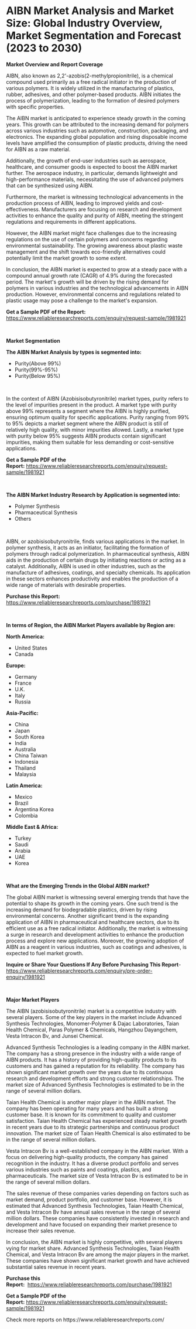 <p><h1>AIBN Market Analysis and Market Size: Global Industry Overview, Market Segmentation and Forecast (2023 to 2030)</h1></p><p><strong>Market Overview and Report Coverage</strong></p>
<p><p>AIBN, also known as 2,2'-azobis(2-methylpropionitrile), is a chemical compound used primarily as a free radical initiator in the production of various polymers. It is widely utilized in the manufacturing of plastics, rubber, adhesives, and other polymer-based products. AIBN initiates the process of polymerization, leading to the formation of desired polymers with specific properties.</p><p>The AIBN market is anticipated to experience steady growth in the coming years. This growth can be attributed to the increasing demand for polymers across various industries such as automotive, construction, packaging, and electronics. The expanding global population and rising disposable income levels have amplified the consumption of plastic products, driving the need for AIBN as a raw material.</p><p>Additionally, the growth of end-user industries such as aerospace, healthcare, and consumer goods is expected to boost the AIBN market further. The aerospace industry, in particular, demands lightweight and high-performance materials, necessitating the use of advanced polymers that can be synthesized using AIBN.</p><p>Furthermore, the market is witnessing technological advancements in the production process of AIBN, leading to improved yields and cost-effectiveness. Manufacturers are focusing on research and development activities to enhance the quality and purity of AIBN, meeting the stringent regulations and requirements in different applications.</p><p>However, the AIBN market might face challenges due to the increasing regulations on the use of certain polymers and concerns regarding environmental sustainability. The growing awareness about plastic waste management and the shift towards eco-friendly alternatives could potentially limit the market growth to some extent.</p><p>In conclusion, the AIBN market is expected to grow at a steady pace with a compound annual growth rate (CAGR) of 4.9% during the forecasted period. The market's growth will be driven by the rising demand for polymers in various industries and the technological advancements in AIBN production. However, environmental concerns and regulations related to plastic usage may pose a challenge to the market's expansion.</p></p>
<p><strong>Get a Sample PDF of the Report:</strong> <a href="https://www.reliableresearchreports.com/enquiry/request-sample/1981921">https://www.reliableresearchreports.com/enquiry/request-sample/1981921</a></p>
<p>&nbsp;</p>
<p><strong>Market Segmentation</strong></p>
<p><strong>The AIBN Market Analysis by types is segmented into:</strong></p>
<p><ul><li>Purity(Above 99%)</li><li>Purity(99%-95%)</li><li>Purity(Below 95%)</li></ul></p>
<p>&nbsp;</p>
<p><p>In the context of AIBN (Azobisisobutyronitrile) market types, purity refers to the level of impurities present in the product. A market type with purity above 99% represents a segment where the AIBN is highly purified, ensuring optimum quality for specific applications. Purity ranging from 99% to 95% depicts a market segment where the AIBN product is still of relatively high quality, with minor impurities allowed. Lastly, a market type with purity below 95% suggests AIBN products contain significant impurities, making them suitable for less demanding or cost-sensitive applications.</p></p>
<p><strong>Get a Sample PDF of the Report:</strong>&nbsp;<a href="https://www.reliableresearchreports.com/enquiry/request-sample/1981921">https://www.reliableresearchreports.com/enquiry/request-sample/1981921</a></p>
<p>&nbsp;</p>
<p><strong>The AIBN Market Industry Research by Application is segmented into:</strong></p>
<p><ul><li>Polymer Synthesis</li><li>Pharmaceutical Synthesis</li><li>Others</li></ul></p>
<p>&nbsp;</p>
<p><p>AIBN, or azobisisobutyronitrile, finds various applications in the market. In polymer synthesis, it acts as an initiator, facilitating the formation of polymers through radical polymerization. In pharmaceutical synthesis, AIBN aids in the production of certain drugs by initiating reactions or acting as a catalyst. Additionally, AIBN is used in other industries, such as the manufacture of adhesives, coatings, and specialty chemicals. Its application in these sectors enhances productivity and enables the production of a wide range of materials with desirable properties.</p></p>
<p><strong>Purchase this Report:</strong>&nbsp; <a href="https://www.reliableresearchreports.com/purchase/1981921">https://www.reliableresearchreports.com/purchase/1981921</a></p>
<p>&nbsp;</p>
<p><strong>In terms of Region, the AIBN Market Players available by Region are:</strong></p>
<p>
    <p> <strong> North America: </strong>
        <ul>
            <li>United States</li>
            <li>Canada</li>
        </ul>
        </p> 
    <p> <strong> Europe: </strong>
        <ul>
            <li>Germany</li>
            <li>France</li>
            <li>U.K.</li>
            <li>Italy</li>
            <li>Russia</li>
        </ul>
        </p> 
    <p> <strong> Asia-Pacific: </strong>
        <ul>
            <li>China</li>
            <li>Japan</li>
            <li>South Korea</li>
            <li>India</li>
            <li>Australia</li>
            <li>China Taiwan</li>
            <li>Indonesia</li>
            <li>Thailand</li>
            <li>Malaysia</li>
        </ul>
        </p> 
    <p> <strong> Latin America: </strong>
        <ul>
            <li>Mexico</li>
            <li>Brazil</li>
            <li>Argentina Korea</li>
            <li>Colombia</li>
        </ul>
        </p> 
    <p> <strong> Middle East & Africa: </strong>
        <ul>
            <li>Turkey</li>
            <li>Saudi</li>
            <li>Arabia</li>
            <li>UAE</li>
            <li>Korea</li>
        </ul>
    </p>
    </p>
<p>&nbsp;</p>
<p><strong>What are the Emerging Trends in the Global AIBN market?</strong></p>
<p><p>The global AIBN market is witnessing several emerging trends that have the potential to shape its growth in the coming years. One such trend is the increasing demand for biodegradable plastics, driven by rising environmental concerns. Another significant trend is the expanding application of AIBN in pharmaceutical and healthcare sectors, due to its efficient use as a free radical initiator. Additionally, the market is witnessing a surge in research and development activities to enhance the production process and explore new applications. Moreover, the growing adoption of AIBN as a reagent in various industries, such as coatings and adhesives, is expected to fuel market growth.</p></p>
<p><strong>Inquire or Share Your Questions If Any Before Purchasing This Report</strong>- <a href="https://www.reliableresearchreports.com/enquiry/pre-order-enquiry/1981921">https://www.reliableresearchreports.com/enquiry/pre-order-enquiry/1981921</a></p>
<p>&nbsp;</p>
<p><strong>Major Market Players</strong></p>
<p><p>The AIBN (azobisisobutyronitrile) market is a competitive industry with several players. Some of the key players in the market include Advanced Synthesis Technologies, Monomer-Polymer & Dajac Laboratories, Taian Health Chemical, Paras Polymer & Chemicals, Hangzhou Dayangchem, Vesta Intracon Bv, and Junsei Chemical. </p><p>Advanced Synthesis Technologies is a leading company in the AIBN market. The company has a strong presence in the industry with a wide range of AIBN products. It has a history of providing high-quality products to its customers and has gained a reputation for its reliability. The company has shown significant market growth over the years due to its continuous research and development efforts and strong customer relationships. The market size of Advanced Synthesis Technologies is estimated to be in the range of several million dollars.</p><p>Taian Health Chemical is another major player in the AIBN market. The company has been operating for many years and has built a strong customer base. It is known for its commitment to quality and customer satisfaction. Taian Health Chemical has experienced steady market growth in recent years due to its strategic partnerships and continuous product innovation. The market size of Taian Health Chemical is also estimated to be in the range of several million dollars.</p><p>Vesta Intracon Bv is a well-established company in the AIBN market. With a focus on delivering high-quality products, the company has gained recognition in the industry. It has a diverse product portfolio and serves various industries such as paints and coatings, plastics, and pharmaceuticals. The market size of Vesta Intracon Bv is estimated to be in the range of several million dollars.</p><p>The sales revenue of these companies varies depending on factors such as market demand, product portfolio, and customer base. However, it is estimated that Advanced Synthesis Technologies, Taian Health Chemical, and Vesta Intracon Bv have annual sales revenue in the range of several million dollars. These companies have consistently invested in research and development and have focused on expanding their market presence to increase their sales revenue.</p><p>In conclusion, the AIBN market is highly competitive, with several players vying for market share. Advanced Synthesis Technologies, Taian Health Chemical, and Vesta Intracon Bv are among the major players in the market. These companies have shown significant market growth and have achieved substantial sales revenue in recent years.</p></p>
<p><strong>Purchase this Report:</strong>&nbsp;&nbsp;<a href="https://www.reliableresearchreports.com/purchase/1981921">https://www.reliableresearchreports.com/purchase/1981921</a></p>
<p></p>
<p><strong>Get a Sample PDF of the Report:</strong>&nbsp;<a href="https://www.reliableresearchreports.com/enquiry/request-sample/1981921">https://www.reliableresearchreports.com/enquiry/request-sample/1981921</a></p>
<p>Check more reports on https://www.reliableresearchreports.com/</p>